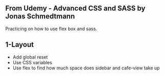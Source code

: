 From Udemy - Advanced CSS and SASS by Jonas Schmedtmann
--------------------------------------------------------
Practicing on how to use flex box and sass.

1-Layout
--------------------------------------------------------
- Add global reset
- Use CSS variables
- Use flex to find how much space does sidebar and cafe-view take up